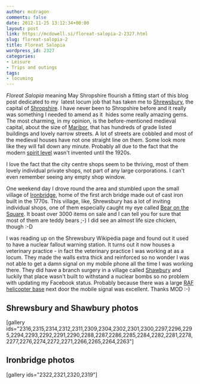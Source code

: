 ```yaml
---
author: mcdragon
comments: false
date: 2012-11-25 13:12:34+00:00
layout: post
link: https://mcdowell.si/floreat-salopia-2-2327.html
slug: floreat-salopia-2
title: Floreat Salopia
wordpress_id: 2327
categories:
- Leisure
- Trips and outings
tags:
- locuming
---
```


_Floreat Salopia_ meaning May Shropshire flourish a fitting start of this blog post dedicated to my  latest locum job that has taken me to [Shrewsbury](http://en.wikipedia.org/wiki/Shrewsbury), the capital of [Shropshire](http://en.wikipedia.org/wiki/Shropshire). I have never been to Shropshire before and it really was something I needed to amend as it  hides some really amazing gems. The most charming, in my opinion, is the before-mentioned medieval capital, about the size of [Maribor](http://en.wikipedia.org/wiki/Maribor), that has hundreds of grade listed buildings and lovely narrow streets. A lot of streets are cobbled and most of the medieval houses have not one straight line on them. Some look more like they will fall down any minute. Probably all due to the fact that the modern [spirit level](http://en.wikipedia.org/wiki/Spirit_level) wasn't invented until the 1920s.

I love the fact that the city centre shops seem to be thriving, most of them lovely individual private shops, not part of any large corporations. I can't even remember seeing any empty shop window.

One weekend day I drove round the area and stumbled upon the small village of [Ironbridge](http://en.wikipedia.org/wiki/Ironbridge), home of the first arch bridge made out of cast iron built in the 1770s. This village, like, Shrewsbury has a lot of inviting individual shops, one of them especially caught my eye called [Bear on the Square](http://www.bearsonthesquare.com/). It boast over 3000 items on sale and I can tell you for sure that most of them are teddy bears ;-) I did see an almost life size chicken, though :-D

I was reading up on the Shrewsbury Wikipedia page and found out it used to have a nuclear fallout warning station. It turns out it now houses a veterinary practice - in fact the veterinary practice I was working at as a locum. They made the walls extra thick and reinforced so no wonder I was not able to get a damn signal on my mobile phone all the time I was working there. They did have a branch surgery in a village called [Shawbury](http://en.wikipedia.org/wiki/Shawbury) and luckily that place wasn't built to withstand a nuclear bombs so no problem with updating my Facebook status. Probably because there was a large [RAF helicopter base](http://en.wikipedia.org/wiki/RAF_Shawbury) next door the mobile signal was excellent. Thanks MOD :-)


## Shrewsbury and Shawbury photos


[gallery ids="2316,2315,2314,2312,2311,2309,2304,2302,2301,2300,2297,2296,2295,2294,2293,2292,2291,2290,2288,2287,2286,2285,2284,2282,2281,2278,2277,2276,2274,2272,2271,2266,2265,2264,2263"]


## Ironbridge photos


[gallery ids="2322,2321,2320,2319"]
